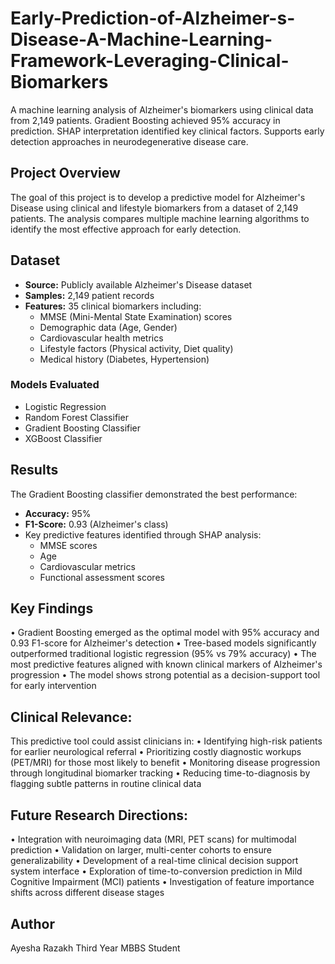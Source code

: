 # Early-Prediction-of-Alzheimer-s-Disease-A-Machine-Learning-Framework-Leveraging-Clinical-Biomarkers
A machine learning analysis of Alzheimer's biomarkers using clinical data from 2,149 patients. Gradient Boosting achieved 95% accuracy in prediction. SHAP interpretation identified key clinical factors. Supports early detection approaches in neurodegenerative disease care.

## Project Overview

The goal of this project is to develop a predictive model for Alzheimer's Disease using clinical and lifestyle biomarkers from a dataset of 2,149 patients. The analysis compares multiple machine learning algorithms to identify the most effective approach for early detection.

## Dataset

- **Source:** Publicly available Alzheimer's Disease dataset
- **Samples:** 2,149 patient records
- **Features:** 35 clinical biomarkers including:
  - MMSE (Mini-Mental State Examination) scores
  - Demographic data (Age, Gender)
  - Cardiovascular health metrics
  - Lifestyle factors (Physical activity, Diet quality)
  - Medical history (Diabetes, Hypertension)

### Models Evaluated
- Logistic Regression
- Random Forest Classifier
- Gradient Boosting Classifier
- XGBoost Classifier

## Results

The Gradient Boosting classifier demonstrated the best performance:
- **Accuracy:** 95%
- **F1-Score:** 0.93 (Alzheimer's class)
- Key predictive features identified through SHAP analysis:
  - MMSE scores
  - Age
  - Cardiovascular metrics
  - Functional assessment scores

## Key Findings
• Gradient Boosting emerged as the optimal model with 95% accuracy and 0.93 F1-score for Alzheimer's detection
• Tree-based models significantly outperformed traditional logistic regression (95% vs 79% accuracy)
• The most predictive features aligned with known clinical markers of Alzheimer's progression
• The model shows strong potential as a decision-support tool for early intervention


## Clinical Relevance:
This predictive tool could assist clinicians in:
• Identifying high-risk patients for earlier neurological referral
• Prioritizing costly diagnostic workups (PET/MRI) for those most likely to benefit
• Monitoring disease progression through longitudinal biomarker tracking
• Reducing time-to-diagnosis by flagging subtle patterns in routine clinical data

## Future Research Directions:
• Integration with neuroimaging data (MRI, PET scans) for multimodal prediction
• Validation on larger, multi-center cohorts to ensure generalizability
• Development of a real-time clinical decision support system interface
• Exploration of time-to-conversion prediction in Mild Cognitive Impairment (MCI) patients
• Investigation of feature importance shifts across different disease stages


##  Author
Ayesha Razakh
Third Year MBBS Student
